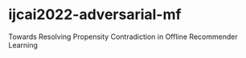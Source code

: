 # ijcai2022-adversarial-mf
Towards Resolving Propensity Contradiction in Offline Recommender Learning
